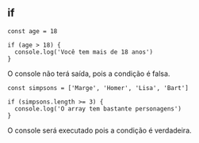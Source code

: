 ## if

~~~
const age = 18

if (age > 18) {
  console.log('Você tem mais de 18 anos')
}
~~~

O console não terá saída, pois a condição é falsa.

~~~
const simpsons = ['Marge', 'Homer', 'Lisa', 'Bart']

if (simpsons.length >= 3) {
  console.log('O array tem bastante personagens')
}
~~~

O console será executado pois a condição é verdadeira. 